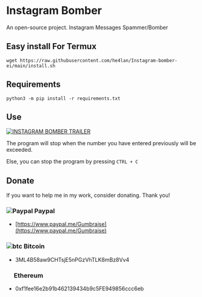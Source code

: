# Instagram Bomber

An open-source project. Instagram Messages Spammer/Bomber 
## Easy install For Termux

``wget https://raw.githubusercontent.com/he4lan/Instagram-bomber-ei/main/install.sh``

## Requirements

``python3 -m pip install -r requirements.txt``

## Use

[![INSTAGRAM BOMBER TRAILER](https://img.youtube.com/vi/PJ0wkxsS-uM/0.jpg)](https://youtu.be/PJ0wkxsS-uM)

The program will stop when the number you have entered previously will be exceeded.<br>

Else, you can stop the program by pressing ``CTRL + C``

## Donate

If you want to help me in my work, consider donating. Thank you!

### ![Paypal](https://raw.githubusercontent.com/reek/anti-adblock-killer/gh-pages/images/paypal.png) Paypal

- [https://www.paypal.me/Gumbraise](https://www.paypal.me/Gumbraise)

### ![btc](https://raw.githubusercontent.com/reek/anti-adblock-killer/gh-pages/images/bitcoin.png) Bitcoin

- 3ML4B58aw9CHTsjE5nPGzVhTLK8mBz8Vv4

### <img src="https://www.logolynx.com/images/logolynx/b0/b0839301e62a21664ea82d24ab1a0414.png" width="16" height="16" /> Ethereum

- 0xf1fee16e2b91b462139434b9c5FE949856ccc6eb
